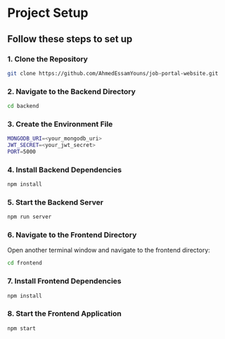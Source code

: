 # Project Setup

## Follow these steps to set up

### 1. Clone the Repository

```bash
git clone https://github.com/AhmedEssamYouns/job-portal-website.git
```

### 2. Navigate to the Backend Directory

```bash
cd backend
```

### 3. Create the Environment File

```bash
MONGODB_URI=<your_mongodb_uri>
JWT_SECRET=<your_jwt_secret>
PORT=5000
```

### 4. Install Backend Dependencies

```bash
npm install
```

### 5. Start the Backend Server

```bash
npm run server
```

### 6. Navigate to the Frontend Directory

Open another terminal window and navigate to the frontend directory:

```bash
cd frontend
```

### 7. Install Frontend Dependencies

```bash
npm install
```

### 8. Start the Frontend Application

```bash
npm start
```
